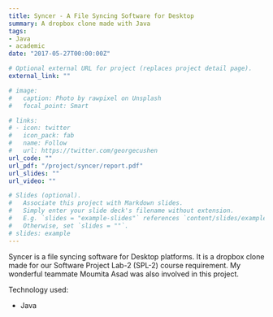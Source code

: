 ```yaml
---
title: Syncer - A File Syncing Software for Desktop
summary: A dropbox clone made with Java
tags:
- Java
- academic
date: "2017-05-27T00:00:00Z"

# Optional external URL for project (replaces project detail page).
external_link: ""

# image:
#   caption: Photo by rawpixel on Unsplash
#   focal_point: Smart

# links:
# - icon: twitter
#   icon_pack: fab
#   name: Follow
#   url: https://twitter.com/georgecushen
url_code: ""
url_pdf: "/project/syncer/report.pdf"
url_slides: ""
url_video: ""

# Slides (optional).
#   Associate this project with Markdown slides.
#   Simply enter your slide deck's filename without extension.
#   E.g. `slides = "example-slides"` references `content/slides/example-slides.md`.
#   Otherwise, set `slides = ""`.
# slides: example
---
```


Syncer is a file syncing software for Desktop platforms. It is a dropbox clone made for our Software Project Lab-2 (SPL-2) course requirement. My wonderful teammate Moumita Asad was also involved in this project.

Technology used:
- Java